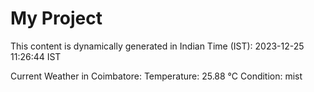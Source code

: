 # My Project

This content is dynamically generated in Indian Time (IST): 2023-12-25 11:26:44 IST


Current Weather in Coimbatore:
Temperature: 25.88 °C
Condition: mist
